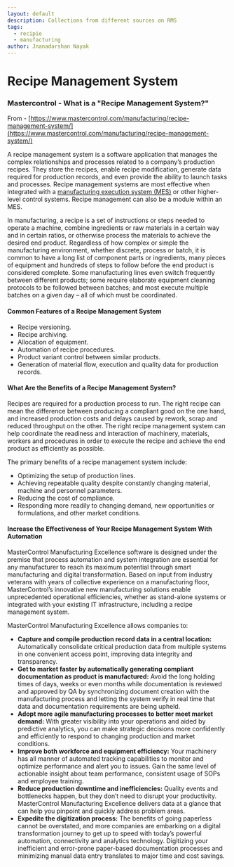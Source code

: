 ```yaml
---
layout: default
description: Collections from different sources on RMS
tags:
  - recipie
  - manufacturing
author: Jnanadarshan Nayak
---
```


# Recipe Management System

### Mastercontrol - What is a "Recipe Management System?"

From - [https://www.mastercontrol.com/manufacturing/recipe-management-system/](https://www.mastercontrol.com/manufacturing/recipe-management-system/)

A recipe management system is a software application that manages the complex relationships and processes related to a company’s production recipes. They store the recipes, enable recipe modification, generate data required for production records, and even provide the ability to launch tasks and processes. Recipe management systems are most effective when integrated with a [manufacturing execution system \(MES\)](https://www.mastercontrol.com/manufacturing/manufacturing-execution-systems-software) or other higher-level control systems. Recipe management can also be a module within an MES.

In manufacturing, a recipe is a set of instructions or steps needed to operate a machine, combine ingredients or raw materials in a certain way and in certain ratios, or otherwise process the materials to achieve the desired end product. Regardless of how complex or simple the manufacturing environment, whether discrete, process or batch, it is common to have a long list of component parts or ingredients, many pieces of equipment and hundreds of steps to follow before the end product is considered complete. Some manufacturing lines even switch frequently between different products; some require elaborate equipment cleaning protocols to be followed between batches; and most execute multiple batches on a given day – all of which must be coordinated.

#### Common Features of a Recipe Management System

* Recipe versioning.
* Recipe archiving.
* Allocation of equipment.
* Automation of recipe procedures.
* Product variant control between similar products.
* Generation of material flow, execution and quality data for production records.

#### What Are the Benefits of a Recipe Management System?

Recipes are required for a production process to run. The right recipe can mean the difference between producing a compliant good on the one hand, and increased production costs and delays caused by rework, scrap and reduced throughput on the other. The right recipe management system can help coordinate the readiness and interaction of machinery, materials, workers and procedures in order to execute the recipe and achieve the end product as efficiently as possible.

The primary benefits of a recipe management system include:

* Optimizing the setup of production lines.
* Achieving repeatable quality despite constantly changing material, machine and personnel parameters.
* Reducing the cost of compliance.
* Responding more readily to changing demand, new opportunities or formulations, and other market conditions.

#### Increase the Effectiveness of Your Recipe Management System With Automation

MasterControl Manufacturing Excellence software is designed under the premise that process automation and system integration are essential for any manufacturer to reach its maximum potential through smart manufacturing and digital transformation. Based on input from industry veterans with years of collective experience on a manufacturing floor, MasterControl’s innovative new manufacturing solutions enable unprecedented operational efficiencies, whether as stand-alone systems or integrated with your existing IT infrastructure, including a recipe management system.

MasterControl Manufacturing Excellence allows companies to:

* **Capture and compile production record data in a central location:** Automatically consolidate critical production data from multiple systems in one convenient access point, improving data integrity and transparency.
* **Get to market faster by automatically generating compliant documentation as product is manufactured:** Avoid the long holding times of days, weeks or even months while documentation is reviewed and approved by QA by synchronizing document creation with the manufacturing process and letting the system verify in real time that data and documentation requirements are being upheld.
* **Adopt more agile manufacturing processes to better meet market demand:** With greater visibility into your operations and aided by predictive analytics, you can make strategic decisions more confidently and efficiently to respond to changing production and market conditions.
* **Improve both workforce and equipment efficiency:** Your machinery has all manner of automated tracking capabilities to monitor and optimize performance and alert you to issues. Gain the same level of actionable insight about team performance, consistent usage of SOPs and employee training.
* **Reduce production downtime and inefficiencies:** Quality events and bottlenecks happen, but they don’t need to disrupt your productivity. MasterControl Manufacturing Excellence delivers data at a glance that can help you pinpoint and quickly address problem areas.
* **Expedite the digitization process:** The benefits of going paperless cannot be overstated, and more companies are embarking on a digital transformation journey to get up to speed with today’s powerful automation, connectivity and analytics technology. Digitizing your inefficient and error-prone paper-based documentation processes and minimizing manual data entry translates to major time and cost savings.

